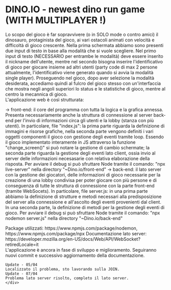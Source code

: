 <h1>DINO.IO - newest dino run game (WITH MULTIPLAYER !)</h1>
<div>
  <div>Lo scopo del gioco è far sopravvivere (o in SOLO mode o contro amici) il dinosauro, protaginista
  del gioco, ai vari ostacoli animati con velocità e difficoltà di gioco crescente.
  Nella prima schermata abbiamo sono presenti due input di testo in base alla modalità che si vuole
  scegliere. Nel primo input di testo (NECESSARIO per entrambe le modalità) deve essere inserito
  il nickname dell'utente, mentre nel secondo bisogna inserire l'identificativo di gioco per giocare
  insieme ad altri utenti (party code di max 2 persone attualmente, l'identificativo viene generato quando si avvia la 
  modalità single player).
  Proseguendo nel gioco, dopo aver selezione la modalità desiderata, accediamo quindi al fulcro del
  gioco stesso con un'interfaccia che mostra negli angoli superiori lo status e le statistiche di 
    gioco, mentre al centro la mecannica di gioco. </div>
  <div>L'applicazione web è così strutturata:
    <p>-> front-end: il core del programma con tutta la logica e la grafica annessa. 
      Presenta necessariamente anche la struttura di connessione al server back-end
      per l'invio di informazioni circa gli utenti e la lobby (stanza con più utenti).
      In particolare, file "index.js":
      la prima parte riguarda la definizione di immagini e risorse grafiche, nella 
      seconda parte vengono definiti i vari oggetti componenti il gioco con gestione
      degli eventi tramite loop. Essendo il gioco implementato interamente in JS
      attraverso la funzione "change_screen()" si può notare la gestione di cambio
      schermate; la seconda parte riguarda la gestione degli eventi lato client, ossia
      invio al server delle informazioni necesasarie con relativa elaborazione della
      risposta.
      Per avviare il debug si può sfruttare Node tramite il comando:
      "npx live-server" nella directory "~Dino.io/front-end"
    -> back-end: il lato server con la gestione dei giocatori, delle informazioni
      di gioco necessarie per la creazione di una lobby condivisa per poter giocare
      con più persone e di conseguenza di tutte le struttura di connessione con la 
      parte front-end (tramite WebSocets).
      In particolare, file server.js:
      in una prima parte abbiamo la definizione di strutture e metodi necessari alla
      predisposizione del server alla connessione e all'ascolto degli eventi provenienti
      dal client. In una seconda parte, la definizione di metodi per la gestione degli 
      eventi di gioco.
      Per avviare il debug si può sfruttare Node tramite il comando:
      "npx nodemon server.js" nella directory "~Dino.io/back-end"</p>
    </div>
  <div>
    Package utilizzati:
    https://www.npmjs.com/package/nodemon,
    https://www.npmjs.com/package/npx
    Documentazione lato server:
    https://developer.mozilla.org/en-US/docs/Web/API/WebSocket?retiredLocale=it
  </div>
  <div>
    L'applicazione è ancora in fase di sviluppo e miglioramento. Seguiranno nuovi commit e successivo
    aggiornamento della documentazione.

    Update - 05/04
    Localizzato il problema, sto lavorando sulla JOIN.
    Update - 07/04
    Problema lato server risolto, completo il lato server.
    </div>
</div>
  
